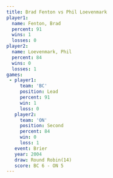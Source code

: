 ```yaml
---
title: Brad Fenton vs Phil Loevenmark
player1:                
  name: Fenton, Brad    
  percent: 91           
  wins: 1               
  losses: 0             
player2:                
  name: Loevenmark, Phil
  percent: 84           
  wins: 0               
  losses: 1             
games:
 - player1:        
     team: 'BC'    
     position: Lead
     percent: 91   
     win: 1        
     loss: 0       
   player2:          
     team: 'ON'      
     position: Second
     percent: 84     
     win: 0          
     loss: 1         
   event: Brier         
   year: 2004           
   draw: Round Robin(14)
   score: BC 6 - ON 5   
---
```

